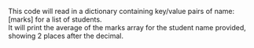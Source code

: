 This code will read in a dictionary containing key/value pairs of name:[marks] for a list of students. <br>
It will print the average of the marks array for the student name provided, showing 2 places after the decimal.
